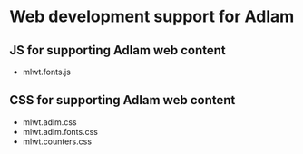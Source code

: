 # Web development support for Adlam

## JS for supporting Adlam web content

* mlwt.fonts.js

## CSS for supporting Adlam web content

* mlwt.adlm.css
* mlwt.adlm.fonts.css
* mlwt.counters.css